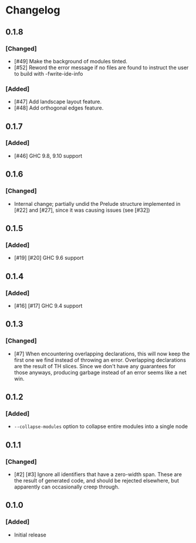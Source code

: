 # Changelog

## 0.1.8
### [Changed]
- [#49] Make the background of modules tinted.
- [#52] Reword the error message if no files are found to instruct the user to build with -fwrite-ide-info

### [Added]
- [#47] Add landscape layout feature.
- [#48] Add orthogonal edges feature.

## 0.1.7
### [Added]
- [#46] GHC 9.8, 9.10 support

## 0.1.6
### [Changed]
- Internal change; partially undid the Prelude structure implemented in [#22] and [#27], since it was causing issues (see [#32])

## 0.1.5
### [Added]
- [#19] [#20] GHC 9.6 support

## 0.1.4
### [Added]
- [#16] [#17] GHC 9.4 support

## 0.1.3

### [Changed]
- [#7] When encountering overlapping declarations, this will now keep the first one we find instead of throwing an error. Overlapping declarations are the result of TH slices. Since we don't have any guarantees for those anyways, producing garbage instead of an error seems like a net win.

## 0.1.2

### [Added]

- `--collapse-modules` option to collapse entire modules into a single node

## 0.1.1

### [Changed]
- [#2] [#3] Ignore all identifiers that have a zero-width span. These are the result of generated code, and should be rejected elsewhere, but apparently can occasionally creep through.

## 0.1.0

### [Added]
- Initial release
